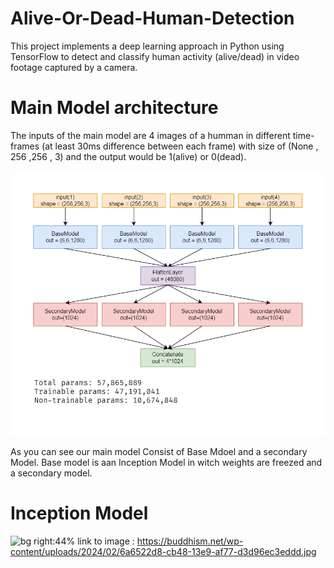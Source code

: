 # Alive-Or-Dead-Human-Detection
This project implements a deep learning approach in Python using TensorFlow to detect and classify human activity (alive/dead) in video footage captured by a camera.



# Main Model architecture

The inputs of the main model are 4 images of a humman in different time-frames (at least 30ms difference between each frame) with size of (None , 256 ,256 , 3) and the output would be 1(alive) or 0(dead).

![bg right:44%](https://github.com/SAhmadrezaAnaami/Alive-Or-Dead-Human-Detection/blob/main/images/mainModel.png)


As you can see our main model Consist of Base Mdoel and a secondary Model. Base model is aan Inception Model in witch weights are freezed and a secondary model.


# Inception Model

![bg right:44%](https://buddhism.net/wp-content/uploads/2024/02/6a6522d8-cb48-13e9-af77-d3d96ec3eddd.jpg)
link to image : https://buddhism.net/wp-content/uploads/2024/02/6a6522d8-cb48-13e9-af77-d3d96ec3eddd.jpg
